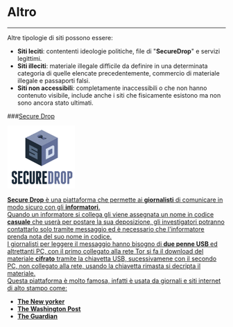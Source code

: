 # Altro
---
Altre tipologie di siti possono essere:
* **Siti leciti**: contententi ideologie politiche, file di "**SecureDrop**" e servizi legittimi.
* **Siti illeciti**: materiale illegale difficile da definire in una determinata categoria di quelle elencate precedentemente, commercio di materiale illegale e passaporti falsi.
* **Siti non accessibili**: completamente inaccessibili o che non hanno contenuto visibile, include anche i siti che fisicamente esistono ma non sono ancora stato ultimati.

###<u>Secure Drop<u/>

![](156px-SecureDrop_logo.png)

**Secure Drop** è una piattaforma che permette ai **giornalisti** di comunicare in modo sicuro con gli **informatori**.<br/>
Quando un informatore si collega gli viene assegnata un nome in codice **casuale** che userà per postare la sua deposizione, gli investigatori potranno contattarlo solo tramite messaggio ed è necessario che l'informatore prenda nota del suo nome in codice.<br/>
I giornalisti per leggere il messaggio hanno bisogno di **due penne USB** ed altrettanti PC, con il primo collegato alla rete Tor si fa il download del materiale **cifrato** tramite la chiavetta USB, sucessivamene con il secondo PC, non collegato alla rete, usando la chiavetta rimasta si decripta il materiale.<br/>
Questa piattaforma è molto famosa, infatti è usata da giornali e siti internet di alto stampo come:
* **The New yorker**
* **The Washington Post**
* **The Guardian**



